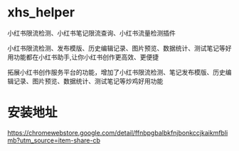 # xhs_helper
小红书限流检测、小红书笔记限流查询、小红书流量检测插件

小红书限流检测、发布模版、历史编辑记录、图片预览、数据统计、测试笔记等好用功能都在小红书助手,让你小红书创作更高效、更便捷

拓展小红书创作服务平台的功能，增加了小红书限流检测、笔记发布模版、历史编辑记录、图片预览、数据统计、测试笔记等炒鸡好用功能

# 安装地址
https://chromewebstore.google.com/detail/ffnbpgbalbkfnjbonkccjkaikmfblimb?utm_source=item-share-cb
